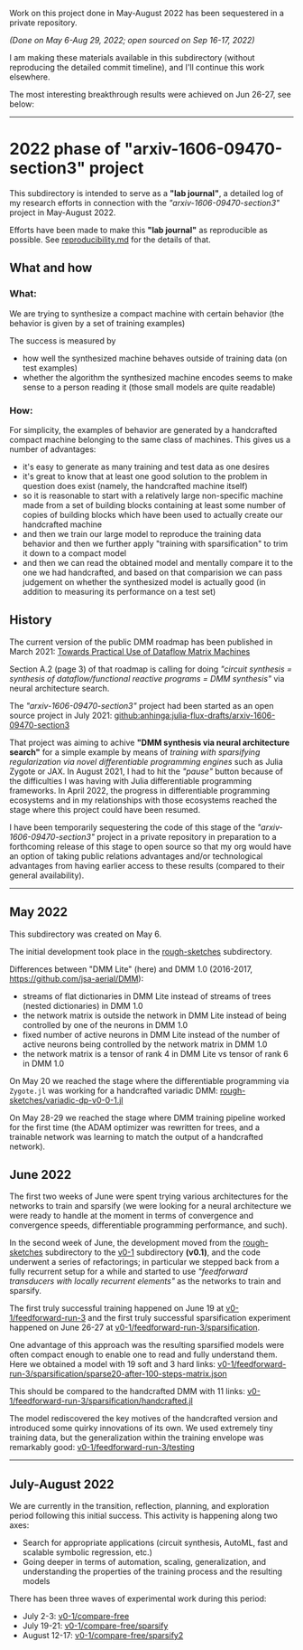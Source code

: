 Work on this project done in May-August 2022  has been sequestered in a private repository.

_(Done on May 6-Aug 29, 2022; open sourced on Sep 16-17, 2022)_

I am making these materials available in this subdirectory (without reproducing the detailed commit timeline), and I'll continue this work elsewhere.

The most interesting breakthrough results were achieved on Jun 26-27, see below:

---

# 2022 phase of "arxiv-1606-09470-section3" project

This subdirectory is intended to serve as a **"lab journal"**, a detailed log of my
research efforts in connection with the _"arxiv-1606-09470-section3"_ project
in May-August 2022.

Efforts have been made to make this **"lab journal"** as reproducible as possible.
See [reproducibility.md](reproducibility.md) for the details of that.

## What and how

### What:

We are trying to synthesize a compact machine with certain behavior (the behavior is given by a set of training examples)

The success is measured by
  * how well the synthesized machine behaves outside of training data (on test examples)
  * whether the algorithm the synthesized machine encodes seems to make sense to a person reading it (those small models are quite readable)

### How:

For simplicity, the examples of behavior are generated by a handcrafted compact machine belonging to the same class of machines. This gives us a number of advantages:
  * it's easy to generate as many training and test data as one desires
  * it's great to know that at least one good solution to the problem in question does exist (namely, the handcrafted machine itself)
  * so it is reasonable to start with a relatively large non-specific machine made from a set of building blocks containing at least some number of copies of building blocks which have been used to actually create our handcrafted machine
  * and then we train our large model to reproduce the training data behavior and then we further apply "training with sparsification" to trim it down to a compact model
  * and then we can read the obtained model and mentally compare it to the one we had handcrafted, and based on that comparision we can pass judgement on whether the synthesized model is actually good (in addition to measuring its performance on a test set)

## History

The current version of the public DMM roadmap has been published in March 2021:
[Towards Practical Use of Dataflow Matrix Machines](https://www.cs.brandeis.edu/~bukatin/towards-practical-dmms.pdf)

Section A.2 (page 3) of that roadmap is calling for doing
_"circuit synthesis = synthesis of dataflow/functional reactive programs = DMM synthesis"_ via neural architecture search.

The _"arxiv-1606-09470-section3"_ project had been started
as an open source project in July 2021: [github:anhinga:julia-flux-drafts/arxiv-1606-09470-section3](https://github.com/anhinga/julia-flux-drafts/tree/main/arxiv-1606-09470-section3)

That project was aiming
to achive **"DMM synthesis via neural architecture search"** for a simple example by means
of _training with sparsifying regularization via novel differentiable
programming engines_ such as Julia Zygote or JAX. In August 2021, I had to
hit the _"pause"_ button because of the difficulties I was having with
Julia differentiable programming frameworks. In April 2022, the progress
in differentiable programming ecosystems and in my relationships with those
ecosystems reached the stage where this project could have been resumed.

I have been temporarily sequestering the code of this stage of the
_"arxiv-1606-09470-section3"_ project in a private repository in preparation
to a forthcoming release of this stage to open source so that my org would have an option of 
taking public relations advantages and/or technological advantages from having
earlier access to these results (compared to their general availability).

---

## May 2022

This subdirectory was created on May 6. 

The initial development took place in the [rough-sketches](rough-sketches) subdirectory.

Differences between "DMM Lite" (here) and DMM 1.0 (2016-2017, https://github.com/jsa-aerial/DMM):

 * streams of flat dictionaries in DMM Lite instead of streams of trees (nested dictionaries) in DMM 1.0
 * the network matrix is outside the network in DMM Lite instead of being controlled by one of the neurons in DMM 1.0
 * fixed number of active neurons in DMM Lite instead of the number of active neurons being controlled by the network matrix in DMM 1.0
 * the network matrix is a tensor of rank 4 in DMM Lite vs tensor of rank 6 in DMM 1.0
 
On May 20 we reached the stage where the differentiable programming via `Zygote.jl` was
working for a handcrafted variadic DMM: [rough-sketches/variadic-dp-v0-0-1.jl](rough-sketches/variadic-dp-v0-0-1.jl)

On May 28-29 we reached the stage where DMM training pipeline worked for the first time
(the ADAM optimizer was rewritten for trees, and a trainable network was learning to match the output of 
a handcrafted network).

## June 2022

The first two weeks of June were spent trying various architectures for the networks to train
and sparsify (we were looking for a neural architecture we were ready to handle at the moment
in terms of convergence and convergence speeds, differentiable programming performance, and such).

In the second week of June, the development moved from the [rough-sketches](rough-sketches) subdirectory
to the [v0-1](v0-1) subdirectory **(v0.1)**, and the code underwent a series of refactorings; in particular
we stepped back from a fully recurrent setup for a while and started to use
_"feedforward transducers with locally recurrent elements"_ as the networks to train and sparsify.

The first truly successful training happened on June 19 at [v0-1/feedforward-run-3](v0-1/feedforward-run-3)
and the first truly successful sparsification experiment happened on June 26-27 at
[v0-1/feedforward-run-3/sparsification](v0-1/feedforward-run-3/sparsification).

One advantage of this approach was the resulting sparsified models were often compact enough to enable one
to read and fully understand them. Here we obtained a model with 19 soft and 3 hard links:
[v0-1/feedforward-run-3/sparsification/sparse20-after-100-steps-matrix.json](v0-1/feedforward-run-3/sparsification/sparse20-after-100-steps-matrix.json)

This should be compared to the handcrafted DMM with 11 links:
[v0-1/feedforward-run-3/sparsification/handcrafted.jl](v0-1/feedforward-run-3/sparsification/handcrafted.jl)

The model rediscovered the key motives of the handcrafted version and introduced some quirky innovations of its own.
We used extremely tiny training data, but the generalization within the training envelope was remarkably good:
[v0-1/feedforward-run-3/testing](v0-1/feedforward-run-3/testing)

---

## July-August 2022

We are currently in the transition, reflection, planning, and exploration period following this initial success.
This activity is happening along two axes:

  * Search for appropriate applications (circuit synthesis, AutoML, fast and scalable symbolic regression, etc.)
  * Going deeper in terms of automation, scaling, generalization, and understanding the properties of the training process and the resulting models

There has been three waves of experimental work during this period:

  * July 2-3: [v0-1/compare-free](v0-1/compare-free)
  * July 19-21: [v0-1/compare-free/sparsify](v0-1/compare-free/sparsify)
  * August 12-17: [v0-1/compare-free/sparsify2](v0-1/compare-free/sparsify2)
